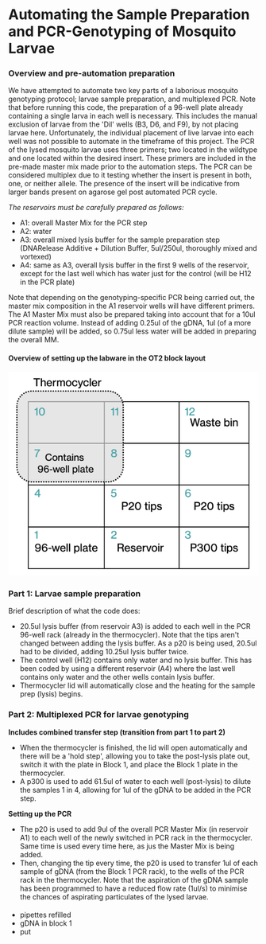 # Automating the Sample Preparation and PCR-Genotyping of Mosquito Larvae

### Overview and pre-automation preparation
We have attempted to automate two key parts of a laborious mosquito genotyping protocol; larvae sample preparation, and multiplexed PCR.
Note that before running this code, the preparation of a 96-well plate already containing a single larva in each well is necessary.
  This includes the manual exclusion of larvae from the 'Dil' wells (B3, D6, and F9), by not placing larvae here.
  Unfortunately, the individual placement of live larvae into each well was not possible to automate in the timeframe of this project.
  The PCR of the lysed mosquito larvae uses three primers; two located in the wildtype and one located within the desired insert. These primers are included in the pre-made master mix made prior to the automation steps. The PCR can be considered multiplex due to it testing whether the insert is present in both, one, or neither allele. The presence of the insert will be indicative from larger bands present on agarose gel post automated PCR cycle.

_The reservoirs must be carefully prepared as follows:_
- A1: overall Master Mix for the PCR step
- A2: water
- A3: overall mixed lysis buffer for the sample preparation step (DNARelease Additive + Dilution Buffer, 5ul/250ul, thoroughly mixed and vortexed)
- A4: same as A3, overall lysis buffer in the first 9 wells of the reservoir, except for the last well which has water just for the control (will be H12 in the PCR plate)

Note that depending on the genotyping-specific PCR being carried out, the master mix composition in the A1 reservoir wells will have different primers.
The A1 Master Mix must also be prepared taking into account that for a 10ul PCR reaction volume. 
Instead of adding 0.25ul of the gDNA, 1ul (of a more dilute sample) will be added, so 0.75ul less water will be added in preparing the overall MM. 

#### Overview of setting up the labware in the OT2 block layout
![Here is how you would set up the blocks](asset/LabwareOverview.png)
### Part 1: Larvae sample preparation
Brief description of what the code does:
- 20.5ul lysis buffer (from reservoir A3) is added to each well in the PCR 96-well rack (already in the thermocycler). Note that the tips aren't changed between adding the lysis buffer. As a p20 is being used, 20.5ul had to be divided, adding 10.25ul lysis buffer twice.
- The control well (H12) contains only water and no lysis buffer. This has been coded by using a different reservoir (A4) where the last well contains only water and the other wells contain lysis buffer.
- Thermocycler lid will automatically close and the heating for the sample prep (lysis) begins.

### Part 2: Multiplexed PCR for larvae genotyping
**Includes combined transfer step (transition from part 1 to part 2)**
- When the thermocycler is finished, the lid will open automatically and there will be a 'hold step', allowing you to take the post-lysis plate out, switch it with the plate in Block 1, and place the Block 1 plate in the thermocycler. 
- A p300 is used to add 61.5ul of water to each well (post-lysis) to dilute the samples 1 in 4, allowing for 1ul of the gDNA to be added in the PCR step.



**Setting up the PCR**
- The p20 is used to add 9ul of the overall PCR Master Mix (in reservoir A1) to each well of the newly switched in PCR rack in the thermocycler. Same time is used every time here, as jus the Master Mix is being added.
- Then, changing the tip every time, the p20 is used to transfer 1ul of each sample of gDNA (from the Block 1 PCR rack), to the wells of the PCR rack in the thermocycler. Note that the aspiration of the gDNA sample has been programmed to have a reduced flow rate (1ul/s) to minimise the chances of aspirating particulates of the lysed larvae.



####
- pipettes refilled
- gDNA in block 1
- put 
